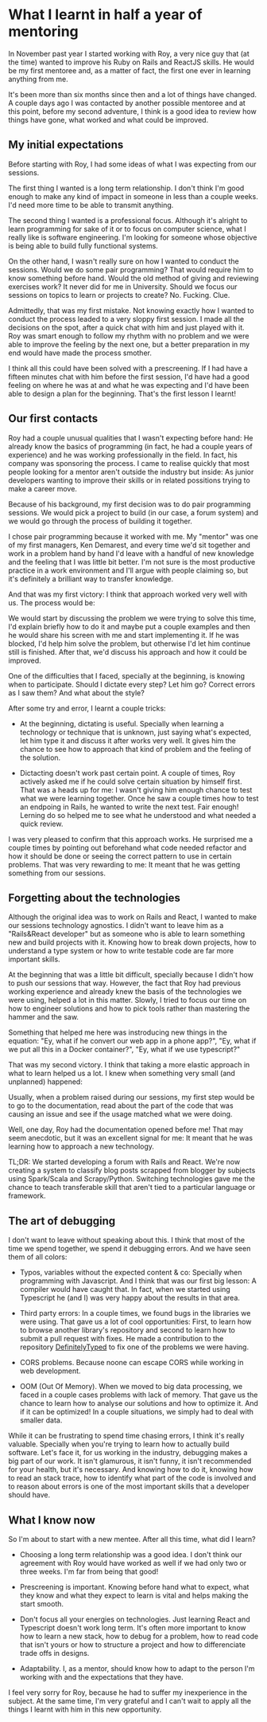 # What I learnt in half a year of mentoring

In November past year I started working with Roy, a very nice guy that (at the time) wanted to improve his Ruby on Rails and ReactJS skills. He would be my first mentoree and, as a matter of fact, the first one ever in learning anything from me.

It's been more than six months since then and a lot of things have changed. A couple days ago I was contacted by another possible mentoree and at this point, before my second adventure, I think is a good idea to review how things have gone, what worked and what could be improved.

## My initial expectations

Before starting with Roy, I had some ideas of what I was expecting from our sessions.

The first thing I wanted is a long term relationship. I don't think I'm good enough to make any kind of impact in someone in less than a couple weeks. I'd need more time to be able to transmit anything.

The second thing I wanted is a professional focus. Although it's alright to learn programming for sake of it or to focus on computer science, what I really like is software engineering. I'm looking for someone whose objective is being able to build fully functional systems.

On the other hand, I wasn't really sure on how I wanted to conduct the sessions. Would we do some pair programming? That would require him to know something before hand. Would the old method of giving and reviewing exercises work? It never did for me in University. Should we focus our sessions on topics to learn or projects to create? No. Fucking. Clue.

Admittedly, that was my first mistake. Not knowing exactly how I wanted to conduct the process leaded to a very sloppy first session. I made all the decisions on the spot, after a quick chat with him and just played with it. Roy was smart enough to follow my rhythm with no problem and we were able to improve the feeling by the next one, but a better preparation in my end would have made the process smother.

I think all this could have been solved with a prescreening. If I had have a fifteen minutes chat with him before the first session, I'd have had a good feeling on where he was at and what he was expecting and I'd have been able to design a plan for the beginning. That's the first lesson I learnt!

## Our first contacts

Roy had a couple unusual qualities that I wasn't expecting before hand: He already know the basics of programming (in fact, he had a couple years of experience) and he was working professionally in the field. In fact, his company was sponsoring the process. I came to realise quickly that most people looking for a mentor aren't outside the industry but inside: As junior developers wanting to improve their skills or in related possitions trying to make a career move.

Because of his background, my first decision was to do pair programming sessions. We would pick a project to build (in our case, a forum system) and we would go through the process of building it together.

I chose pair programming because it worked with me. My "mentor" was one of my first managers, Ken Demarest, and every time we'd sit together and work in a problem hand by hand I'd leave with a handful of new knowledge and the feeling that I was little bit better. I'm not sure is the most productive practice in a work environment and I'll argue with people claiming so, but it's definitely a brilliant way to transfer knowledge.

And that was my first victory: I think that approach worked very well with us. The process would be:

We would start by discussing the problem we were trying to solve this time, I'd explain briefly how to do it and maybe put a couple examples and then he would share his screen with me and start implementing it. If he was blocked, I'd help him solve the problem, but otherwise I'd let him continue still is finished. After that, we'd discuss his approach and how it could be improved.

One of the difficulties that I faced, specially at the beginning, is knowing when to participate. Should I dictate every step? Let him go? Correct errors as I saw them? And what about the style?

After some try and error, I learnt a couple tricks:

- At the beginning, dictating is useful. Specially when learning a technology or technique that is unknown, just saying what's expected, let him type it and discuss it after works very well. It gives him the chance to see how to approach that kind of problem and the feeling of the solution.

- Dictacting doesn't work past certain point. A couple of times, Roy actively asked me if he could solve certain situation by himself first. That was a heads up for me: I wasn't giving him enough chance to test what we were learning together. Once he saw a couple times how to test an endpoing in Rails, he wanted to write the next test. Fair enough! Lerning do so helped me to see what he understood and what needed a quick review.

I was very pleased to confirm that this approach works. He surprised me a couple times by pointing out beforehand what code needed refactor and how it should be done or seeing the correct pattern to use in certain problems. That was very rewarding to me: It meant that he was getting something from our sessions.

## Forgetting about the technologies

Although the original idea was to work on Rails and React, I wanted to make our sessions technology agnostics. I didn't want to leave him as a "Rails&React developer" but as someone who is able to learn something new and build projects with it. Knowing how to break down projects, how to understand a type system or how to write testable code are far more important skills.

At the beginning that was a little bit difficult, specially because I didn't how to push our sessions that way. However, the fact that Roy had previous working experience and already knew the basis of the technologies we were using, helped a lot in this matter. Slowly, I tried to focus our time on how to engineer solutions and how to pick tools rather than mastering the hammer and the saw.

Something that helped me here was instroducing new things in the equation: "Ey, what if he convert our web app in a phone app?", "Ey, what if we put all this in a Docker container?", "Ey, what if we use typescript?"

That was my second victory. I think that taking a more elastic approach in what to learn helped us a lot. I knew when something very small (and unplanned) happened:

Usually, when a problem raised during our sessions, my first step would be to go to the documentation, read about the part of the code that was causing an issue and see if the usage matched what we were doing.

Well, one day, Roy had the documentation opened before me! That may seem anecdotic, but it was an excellent signal for me: It meant that he was learning how to approach a new technology.

TL;DR: We started developing a forum with Rails and React. We're now creating a system to classify blog posts scrapped from blogger by subjects using Spark/Scala and Scrapy/Python. Switching technologies gave me the chance to teach transferable skill that aren't tied to a particular language or framework.

## The art of debugging

I don't want to leave without speaking about this. I think that most of the time we spend together, we spend it debugging errors. And we have seen them of all colors:

- Typos, variables without the expected content & co: Specially when programming with Javascript. And I think that was our first big lesson: A compiler would have caught that. In fact, when we started using Typescript he (and I) was very happy about the results in that area.

- Third party errors: In a couple times, we found bugs in the libraries we were using. That gave us a lot of cool opportunities: First, to learn how to browse another library's repository and second to learn how to submit a pull request with fixes. He made a contribution to the repository [DefinitelyTyped](https://github.com/DefinitelyTyped/DefinitelyTyped) to fix one of the problems we were having.

- CORS problems. Because noone can escape CORS while working in web development.

- OOM (Out Of Memory). When we moved to big data processing, we faced in a couple cases problems with lack of memory. That gave us the chance to learn how to analyse our solutions and how to optimize it. And if it can be optimized! In a couple situations, we simply had to deal with smaller data.

While it can be frustrating to spend time chasing errors, I think it's really valuable. Specially when you're trying to learn how to actually build software. Let's face it, for us working in the industry, debugging makes a big part of our work. It isn't glamurous, it isn't funny, it isn't recommended for your health, but it's necessary. And knowing how to do it, knowing how to read an stack trace, how to identify what part of the code is involved and to reason about errors is one of the most important skills that a developer should have.

## What I know now

So I'm about to start with a new mentee. After all this time, what did I learn?

- Choosing a long term relationship was a good idea. I don't think our agreement with Roy would have worked as well if we had only two or three weeks. I'm far from being that good!

- Prescreening is important. Knowing before hand what to expect, what they know and what they expect to learn is vital and helps making the start smooth.

- Don't focus all your energies on technologies. Just learning React and Typescript doesn't work long term. It's often more important to know how to learn a new stack, how to debug for a problem, how to read code that isn't yours or how to structure a project and how to differenciate trade offs in designs.

- Adaptability. I, as a mentor, should know how to adapt to the person I'm working with and the expectations that they have.

I feel very sorry for Roy, because he had to suffer my inexperience in the subject. At the same time, I'm very grateful and I can't wait to apply all the things I learnt with him in this new opportunity.
